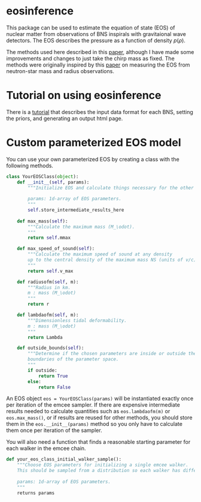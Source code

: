 # eosinference
This package can be used to estimate the equation of state (EOS) of nuclear matter from observations of BNS inspirals with gravitaional wave detectors. The EOS describes the pressure as a function of density $p(\rho)$.

The methods used here described in this [paper](https://arxiv.org/abs/1410.8866), although I have made some improvements and changes to just take the chirp mass as fixed. The methods were originally inspired by this [paper](https://arxiv.org/abs/1005.0811) on measuring the EOS from neutron-star mass and radius observations.

# Tutorial on using eosinference
There is a [tutorial](https://github.com/benjaminlackey/eosinference/blob/master/examples/RunEOSInference.ipynb) that describes the input data format for each BNS, setting the priors, and generating an output html page.  

# Custom parameterized EOS model
You can use your own parameterized EOS by creating a class with the following methods.

```python
class YourEOSClass(object):
    def __init__(self, params):
        """Initialize EOS and calculate things necessary for the other methods.
        
        params: 1d-array of EOS parameters.
        """
        self.store_intermediate_results_here
        
    def max_mass(self):
        """Calculate the maximum mass (M_\odot).
        """
        return self.mmax

    def max_speed_of_sound(self):
        """Calculate the maximum speed of sound at any density
        up to the central density of the maximum mass NS (units of v/c).
        """
        return self.v_max

    def radiusofm(self, m):
        """Radius in km.
        m : mass (M_\odot)
        """
        return r

    def lambdaofm(self, m):
        """Dimensionless tidal deformability.
        m : mass (M_\odot)
        """
        return Lambda

    def outside_bounds(self):
        """Determine if the chosen parameters are inside or outside the 
        boundaries of the parameter space.
        """
        if outside:
            return True
        else:
            return False
```
An EOS object `eos = YourEOSClass(params)` will be instantiated exactly once per iteration of the emcee sampler. If there are expensive intermediate results needed to calculate quantities such as `eos.lambdaofm(m)` or `eos.max_mass()`, or if results are reused for other methods, you should store them in the `eos.__init__(params)` method so you only have to calculate them once per iteration of the sampler.

You will also need a function that finds a reasonable starting parameter for each walker in the emcee chain.
```python
def your_eos_class_initial_walker_sample():
    """Choose EOS parameters for initializing a single emcee walker.
    This should be sampled from a distribution so each walker has different parameters.
    
    params: 1d-array of EOS parameters.
    """    
    returns params
```
